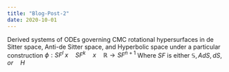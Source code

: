 ```yaml
---
title: "Blog-Post-2"
date: 2020-10-01
---
```


Derived systems of ODEs governing CMC rotational hypersurfaces in de Sitter space, Anti-de Sitter space, and Hyperbolic space under a particular construction $\phi: SF^l \; x \quad SF^k \quad x \quad  \mathbb{R}\to SF^{n+1}$
Where $SF$ is either $\mathbb{S}, AdS, dS, or \quad H$
